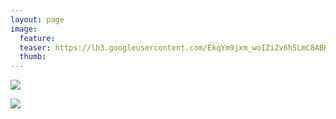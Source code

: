```yaml
---
layout: page
image:
  feature:
  teaser: https://lh3.googleusercontent.com/EkqYm9jxm_woIZiZv6h5LmC8ABK7oF5jycpwz6Jvp7Y=w245
  thumb:
---
```


[![](https://lh3.googleusercontent.com/0SulWl_-44vGM_JgT0i_XkVHTx8oVodBnjLyPOzUBGc=w800)](https://lh3.googleusercontent.com/0SulWl_-44vGM_JgT0i_XkVHTx8oVodBnjLyPOzUBGc=s0)

[![](https://lh3.googleusercontent.com/R4M9pMcNjiBVjEx_1hNEapedz82remLmYGrFtAI2fXA=w800)](https://lh3.googleusercontent.com/R4M9pMcNjiBVjEx_1hNEapedz82remLmYGrFtAI2fXA=s0)
